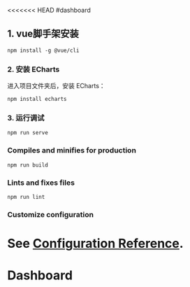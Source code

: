 <<<<<<< HEAD
#dashboard

## 1. vue脚手架安装
```
npm install -g @vue/cli
```

### 2. 安装 ECharts
进入项目文件夹后，安装 ECharts：
```
npm install echarts
```

### 3. 运行调试
```
npm run serve
```

### Compiles and minifies for production
```
npm run build
```

### Lints and fixes files
```
npm run lint
```

### Customize configuration
See [Configuration Reference](https://cli.vuejs.org/config/).
=======
# Dashboard

